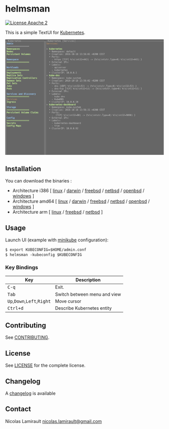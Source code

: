 # helmsman

[![License Apache 2][badge-license]](LICENSE)

This is a simple TextUI for [Kubernetes][].

![Screenshot](helmsman-0.1.0.png)

## Installation

You can download the binaries :

* Architecture i386 [ [linux](https://bintray.com/artifact/download/nlamirault/oss/helmsman-0.1.0_linux_386) / [darwin](https://bintray.com/artifact/download/nlamirault/oss/helmsman-0.1.0_darwin_386) / [freebsd](https://bintray.com/artifact/download/nlamirault/oss/helmsman-0.1.0_freebsd_386) / [netbsd](https://bintray.com/artifact/download/nlamirault/oss/helmsman-0.1.0_netbsd_386) / [openbsd](https://bintray.com/artifact/download/nlamirault/oss/helmsman-0.1.0_openbsd_386) / [windows](https://bintray.com/artifact/download/nlamirault/oss/helmsman-0.1.0_windows_386.exe) ]
* Architecture amd64 [ [linux](https://bintray.com/artifact/download/nlamirault/oss/helmsman-0.1.0_linux_amd64) / [darwin](https://bintray.com/artifact/download/nlamirault/oss/helmsman-0.1.0_darwin_amd64) / [freebsd](https://bintray.com/artifact/download/nlamirault/oss/helmsman-0.1.0_freebsd_amd64) / [netbsd](https://bintray.com/artifact/download/nlamirault/oss/helmsman-0.1.0_netbsd_amd64) / [openbsd](https://bintray.com/artifact/download/nlamirault/oss/helmsman-0.1.0_openbsd_amd64) / [windows](https://bintray.com/artifact/download/nlamirault/oss/helmsman-0.1.0_windows_amd64.exe) ]
* Architecture arm [ [linux](https://bintray.com/artifact/download/nlamirault/oss/helmsman-0.1.0_linux_arm) / [freebsd](https://bintray.com/artifact/download/nlamirault/oss/helmsman-0.1.0_freebsd_arm) / [netbsd](https://bintray.com/artifact/download/nlamirault/oss/helmsman-0.1.0_netbsd_arm) ]


## Usage

Launch UI (example with [minikube][] configuration):

    $ export KUBECONFIG=$HOME/admin.conf
    $ helmsman -kubeconfig $KUBECONFIG


### Key Bindings

Key                                                            | Description
---------------------------------------------------------------|---------------------------------------
<kbd>C-q</kbd>                                                 | Exit.
<kbd>Tab</kbd>                                                 | Switch between menu and view
<kbd>Up</kbd>,<kbd>Down</kbd>,<kbd>Left</kbd>,<kbd>Right</kbd> | Move cursor
<kbd>Ctrl+d</kbd>                                              | Describe Kubernetes entity


## Contributing

See [CONTRIBUTING](CONTRIBUTING.md).


## License

See [LICENSE](LICENSE) for the complete license.


## Changelog

A [changelog](ChangeLog.md) is available


## Contact

Nicolas Lamirault <nicolas.lamirault@gmail.com>

[badge-license]: https://img.shields.io/badge/license-Apache2-green.svg?style=flat

[Kubernetes]: https://github.com/kubernetes/kubernetes
[minikube]: https://github.com/kubernetes/minikube
